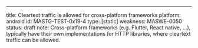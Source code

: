 ---
title: Cleartext traffic is allowed for cross-platform frameworks
platform: android
id: MASTG-TEST-0x19-4
type: [static]
weakness: MASWE-0050
status: draft
note: Cross-platform frameworks (e.g. Flutter, React native, ...), typically have their own implementations for HTTP libraries, where cleartext traffic can be allowed.
